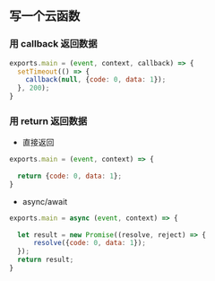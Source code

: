 ## 写一个云函数

### 用 callback 返回数据

```javascript
exports.main = (event, context, callback) => {
  setTimeout(() => {
    callback(null, {code: 0, data: 1});
  }, 200);
}
```

### 用 return 返回数据

* 直接返回
```javascript
exports.main = (event, context) => {
  
  return {code: 0, data: 1};
}
```

* async/await
```javascript
exports.main = async (event, context) => {
  
  let result = new Promise((resolve, reject) => {
      resolve({code: 0, data: 1});
  });
  return result;
}
```